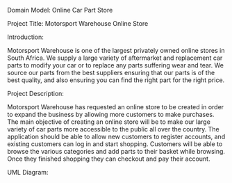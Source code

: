 Domain Model: Online Car Part Store

Project Title: Motorsport Warehouse Online Store

Introduction:

Motorsport Warehouse is one of the largest privately owned online stores in South Africa. We supply a large variety of aftermarket and replacement car parts to modify your car or to replace any parts suffering wear and tear. We source our parts from the best suppliers ensuring that our parts is of the best quality, and also ensuring you can find the right part for the right price.

Project Description:

Motorsport Warehouse has requested an online store to be created in order to expand the business by allowing more customers to make purchases. The main objective of creating an online store will be to make our large variety of car parts more accessible to the public all over the country. The application should be able to allow new customers to register accounts, and existing customers can log in and start shopping. Customers will be able to browse the various categories and add parts to their basket while browsing. Once they finished shopping they can checkout and pay their account.

UML Diagram: 

